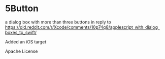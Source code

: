 # 5Button
a dialog box with more than three buttons
in reply to https://old.reddit.com/r/Xcode/comments/10p74q8/applescript_with_dialog_boxes_to_swift/

Added an iOS target

Apache License

